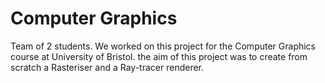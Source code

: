 # Computer Graphics
 
Team of 2 students. We worked on this project for the Computer Graphics course at University of Bristol. the aim of this project was to create from scratch a Rasteriser and  a Ray-tracer renderer.
